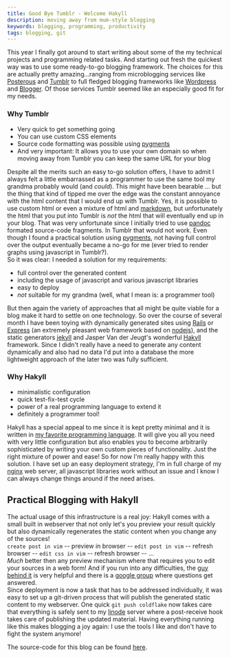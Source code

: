 ```yaml
---
title: Good Bye Tumblr - Welcome Hakyll
description: moving away from mum-style blogging
keywords: blogging, programming, productivity
tags: blogging, git
---
```


This year I finally got around to start writing about some of the my technical projects and programming related tasks. And starting out fresh the quickest way was to use some ready-to-go blogging framework. The choices for this are actually pretty amazing...ranging from microblogging services like [Posterous] and [Tumblr] to full fledged blogging frameworks like [Wordpress] and [Blogger]. Of those services Tumblr seemed like an especially good fit for my needs.

<div class="information rightinfo">

### Why Tumblr

* Very quick to get something going
* You can use custom CSS elements
* Source code formatting was possible using [pygments]
* And very important: It allows you to use your own domain so when moving away from Tumblr you can keep the same URL for your blog

</div>

Despite all the merits such an easy to-go solution offers, I have to admit I always felt a little embarrassed as a programmer to use the same tool my grandma probably would (and *could*). This might have been bearable &#8230; but the thing that kind of tipped me over the edge was the constant annoyance with the html content that I would end up with Tumblr. Yes, it is possible to use custom html or even a mixture of html and [markdown], but unfortunately the html that you put into Tumblr is *not* the html that will eventually end up in your blog. That was very unfortunate since I initially tried to use [pandoc] formated source-code fragments. In Tumblr that would not work. Even though I found a practical solution using [pygments], not having full control over the output eventually became a no-go for me (ever tried to render graphs using javascript in Tumblr?).  
So it was clear: I needed a solution for my requirements:

* full control over the generated content
* including the usage of javascript and various javascript libraries
* easy to deploy
* *not* suitable for my grandma (well, what I mean is: a programmer tool)

But then again the variety of approaches that all might be quite viable for a blog make it hard to settle on one technology. So over the course of several month I have been toying with dynamically generated sites using [Rails] or [Express] (an extremely pleasant web framework based on [nodejs]), and the static generators [jekyll] and Jasper Van der Jeugt's wonderful [Hakyll] framework. Since I didn't really have a need to generate any content dynamically and also had no data I'd put into a database the more lightweight approach of the later two was fully sufficient.  

<div class="information leftinfo">

### Why Hakyll

* minimalistic configuration
* quick test-fix-test cycle
* power of a real programming language to extend it
* definitely a programmer tool!

</div>

Hakyll has a special appeal to me since it is kept pretty minimal and it is written in [my favorite programming language](http://www.haskell.org/). It will give you all you need with very little configuration but also enables you to become arbitrarily sophisticated by writing your own custom pieces of functionality. Just the right mixture of power and ease! So for now I'm really happy with this solution. I have set up an easy deployment strategy, I'm in full charge of my [nginx] web server, all javascript libraries work without an issue and I know I can always change things around if the need arises.  

## Practical Blogging with Hakyll

The actual usage of this infrastructure is a real joy: Hakyll comes with a small built in webserver that not only let's you preview your result quickly but also dynamically regenerates the static content when you change any of the sources!  
`create post in vim` -- preview in browser -- `edit post in vim` -- refresh browser -- `edit css in vim` -- refresh browser -- &#8230;  
*Much* better then any preview mechanism where that requires you to edit your sources in a web form! And if you run into any difficulties, the [guy behind it](http://jaspervdj.be/) is very helpful and there is a [google group](https://groups.google.com/forum/#!forum/hakyll) where questions get answered.  
Since deployment is now a task that has to be addressed individually, it was easy to set up a git-driven process that will publish the generated static content to my webserver. One quick `git push coldflake` now takes care that everything is safely sent to my [linode] server where a post-receive hook takes care of publishing the updated material. Having everything running like this makes blogging a joy again: I use the tools I like and don't have to fight the system anymore!

The source-code for this blog can be found [here](https://github.com/marcmo/blog.coldflake).

[Posterous]:https://posterous.com/
[Wordpress]:http://wordpress.org/
[Blogger]:http://blogger.com/
[Tumblr]:http://tumblr.com/
[Rails]:http://rubyonrails.org/
[nodejs]:http://nodejs.org/
[Express]:http://expressjs.com/
[jekyll]:https://github.com/mojombo/jekyll/wiki
[hakyll]:http://jaspervdj.be/hakyll/index.html
[markdown]:http://daringfireball.net/projects/markdown/
[pygments]:http://pygments.org/
[pandoc]:http://johnmacfarlane.net/pandoc/
[nginx]:http://nginx.org/
[linode]:http://www.linode.com/



